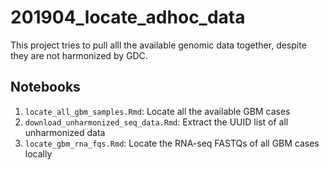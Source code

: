 # 201904_locate_adhoc_data
This project tries to pull alll the available genomic data together, despite they are not harmonized by GDC.


## Notebooks
1. `locate_all_gbm_samples.Rmd`: Locate all the available GBM cases
2. `download_unharmonized_seq_data.Rmd`: Extract the UUID list of all unharmonized data
3. `locate_gbm_rna_fqs.Rmd`: Locate the RNA-seq FASTQs of all GBM cases locally
